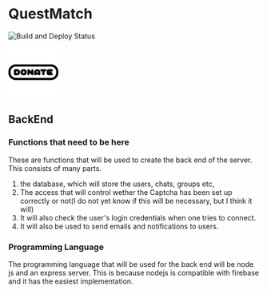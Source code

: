 # QuestMatch
![Build and Deploy Status](https://github.com/porfanid/QuestMatch/workflows/Backend%20Deployment/badge.svg)

[<img src="../images/pleasedonate.png" alt="Donate" width="100">](https://revolut.me/pavlosorfanidis)

## BackEnd

### Functions that need to be here

These are functions that will be used to create the back end of the server. This consists of many parts.

1. the database, which will store the users, chats, groups etc,
2. The access that will control wether the Captcha has been set up correctly or not(I do not yet know if this will be necessary, but I think it will)
3. It will also check the user's login credentials when one tries to connect.
4. It will also be used to send emails and notifications to users.

### Programming Language

The programming language that will be used for the back end will be node js and an express server.
This is because nodejs is compatible with firebase and it has the easiest implementation.
